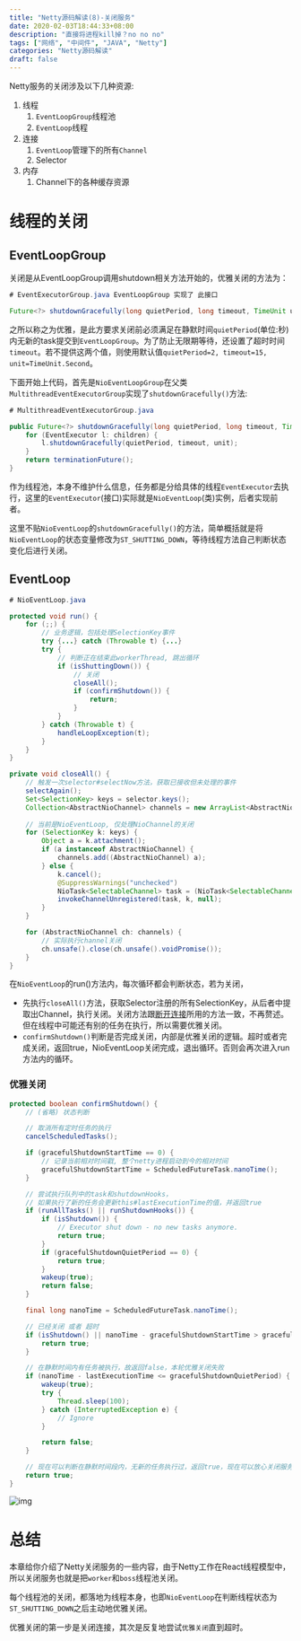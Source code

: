 ```yaml
---
title: "Netty源码解读(8)-关闭服务"
date: 2020-02-03T18:44:33+08:00
description: "直接将进程kill掉？no no no"
tags: ["网络", "中间件", "JAVA", "Netty"]
categories: "Netty源码解读"
draft: false
---
```


Netty服务的关闭涉及以下几种资源:

1. 线程
   1. `EventLoopGroup`线程池
   2. `EventLoop`线程
2. 连接
   1. `EventLoop`管理下的所有`Channel`
   2. Selector
3. 内存
   1. Channel下的各种缓存资源

# 线程的关闭

## EventLoopGroup

关闭是从EventLoopGroup调用shutdown相关方法开始的，优雅关闭的方法为：

```java
# EventExecutorGroup.java EventLoopGroup 实现了 此接口

Future<?> shutdownGracefully(long quietPeriod, long timeout, TimeUnit unit);
```

之所以称之为优雅，是此方要求关闭前必须满足在静默时间`quietPeriod`(单位:秒)内无新的task提交到`EventLoopGroup`。为了防止无限期等待，还设置了超时时间`timeout`。若不提供这两个值，则使用默认值`quietPeriod=2, timeout=15, unit=TimeUnit.Second`。

下面开始上代码，首先是`NioEventLoopGroup`在父类`MultithreadEventExecutorGroup`实现了`shutdownGracefully()`方法:

```java
# MultithreadEventExecutorGroup.java

public Future<?> shutdownGracefully(long quietPeriod, long timeout, TimeUnit unit) {
    for (EventExecutor l: children) {
        l.shutdownGracefully(quietPeriod, timeout, unit);
    }
    return terminationFuture();
}
```

作为线程池，本身不维护什么信息，任务都是分给具体的线程`EventExecutor`去执行，这里的`EventExecutor`(接口)实际就是`NioEventLoop`(类)实例，后者实现前者。

这里不贴`NioEventLoop`的`shutdownGracefully()`的方法，简单概括就是将`NioEventLoop`的状态变量修改为`ST_SHUTTING_DOWN`，等待线程方法自己判断状态变化后进行关闭。

## EventLoop

```java
# NioEventLoop.java

protected void run() {
    for (;;) {
        // 业务逻辑，包括处理SelectionKey事件
        try {...} catch (Throwable t) {...}
        try {
            // 判断正在结束此workerThread, 跳出循环
            if (isShuttingDown()) {
                // 关闭
                closeAll();
                if (confirmShutdown()) {
                    return;
                }
            }
        } catch (Throwable t) {
            handleLoopException(t);
        }
    }
}

private void closeAll() {
    // 触发一次selector#selectNow方法，获取已接收但未处理的事件
    selectAgain();
    Set<SelectionKey> keys = selector.keys();
    Collection<AbstractNioChannel> channels = new ArrayList<AbstractNioChannel>(keys.size());
    
    // 当前是NioEventLoop, 仅处理NioChannel的关闭
    for (SelectionKey k: keys) {
        Object a = k.attachment();
        if (a instanceof AbstractNioChannel) {
            channels.add((AbstractNioChannel) a);
        } else {
            k.cancel();
            @SuppressWarnings("unchecked")
            NioTask<SelectableChannel> task = (NioTask<SelectableChannel>) a;
            invokeChannelUnregistered(task, k, null);
        }
    }

    for (AbstractNioChannel ch: channels) {
        // 实际执行channel关闭
        ch.unsafe().close(ch.unsafe().voidPromise());
    }
}
```

在`NioEventLoop`的run()方法内，每次循环都会判断状态，若为关闭，

- 先执行`closeAll()`方法，获取Selector注册的所有SelectionKey，从后者中提取出Channel，执行关闭。关闭方法跟[断开连接](https://www.gogodjzhu.com/202001/netty-8-disconnect-channel)所用的方法一致，不再赘述。但在线程中可能还有别的任务在执行，所以需要优雅关闭。
- `confirmShutdown()`判断是否完成关闭，内部是优雅关闭的逻辑。超时或者完成关闭，返回true，NioEventLoop关闭完成，退出循环。否则会再次进入run方法内的循环。

### 优雅关闭

```java
protected boolean confirmShutdown() {
    // (省略) 状态判断

    // 取消所有定时任务的执行
    cancelScheduledTasks();

    if (gracefulShutdownStartTime == 0) {
        // 记录当前相对时间戳, 整个netty进程启动到今的相对时间
        gracefulShutdownStartTime = ScheduledFutureTask.nanoTime();
    }

    // 尝试执行队列中的task和shutdownHooks，
    // 如果执行了新的任务会更新this#lastExecutionTime的值，并返回true
    if (runAllTasks() || runShutdownHooks()) {
        if (isShutdown()) {
            // Executor shut down - no new tasks anymore.
            return true;
        }
        if (gracefulShutdownQuietPeriod == 0) {
            return true;
        }
        wakeup(true);
        return false;
    }

    final long nanoTime = ScheduledFutureTask.nanoTime();

    // 已经关闭 或者 超时
    if (isShutdown() || nanoTime - gracefulShutdownStartTime > gracefulShutdownTimeout) {
        return true;
    }

    // 在静默时间内有任务被执行，故返回false，本轮优雅关闭失败
    if (nanoTime - lastExecutionTime <= gracefulShutdownQuietPeriod) {
        wakeup(true);
        try {
            Thread.sleep(100);
        } catch (InterruptedException e) {
            // Ignore
        }

        return false;
    }

    // 现在可以判断在静默时间段内，无新的任务执行过，返回true，现在可以放心关闭服务了
    return true;
}
```

![img](http://minio.gogodjzhu.com/images/20210418_173934_d7fb8f0e-246a-4baf-a376-b2418016d2cf.png)



# 总结

本章给你介绍了Netty关闭服务的一些内容，由于Netty工作在React线程模型中，所以关闭服务也就是把`worker`和`boss`线程池关闭。

每个线程池的关闭，都落地为线程本身，也即`NioEventLoop`在判断线程状态为`ST_SHUTTING_DOWN`之后主动地优雅关闭。

优雅关闭的第一步是关闭连接，其次是反复地尝试`优雅关闭`直到超时。